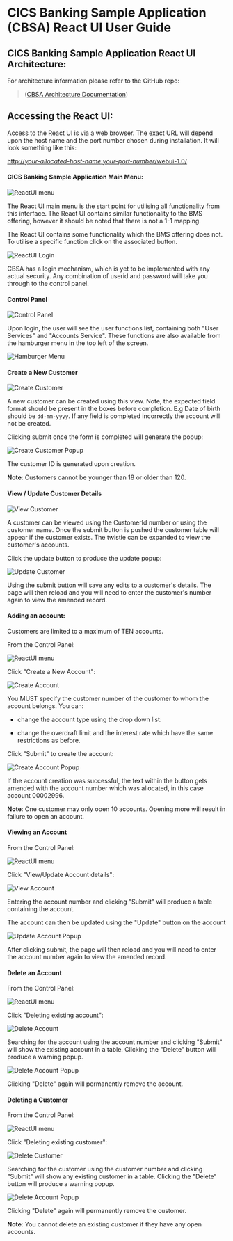 # CICS Banking Sample Application (CBSA) React UI User Guide 


## CICS Banking Sample Application React UI Architecture:

For architecture information please refer to the GitHub repo: 

> ([CBSA Architecture Documentation](/doc/CBSA_Architecture_guide.md))

## Accessing the React UI:

Access to the React UI is via a web browser. The exact URL will depend
upon the host name and the port number chosen during installation. It
will look something like this:

[http://*your-allocated-host-name*:*your-port-number*/webui-1.0/](http://your-allocated-host-name:your-port-number/webui-1.0/)

#### CICS Banking Sample Application Main Menu:

![ReactUI menu](./images/CarbonReactUIUserGuide/001-Carbon-React-Welcome-Screen.png)

The React UI main menu is the start point for utilising all
functionality from this interface. The React UI contains similar
functionality to the BMS offering, however it should be noted that there
is not a 1-1 mapping. 

The React UI contains some functionality which
the BMS offering does not. To utilise a specific function click on the
associated button.

![ReactUI Login](./images/CarbonReactUIUserGuide/002-Carbon-React-User-Userid-And-Password.png)

CBSA has a login mechanism, which is yet to be implemented with any actual security. Any combination of userid and password will take you through to the control panel.


#### Control Panel

![Control Panel](./images/CarbonReactUIUserGuide/101-Carbon-React-Control-Panel.png)

Upon login, the user will see the user functions list, containing both "User Services" and "Accounts Service". These functions are also available from the hamburger menu in the top left of the screen. 

![Hamburger Menu](./images/CarbonReactUIUserGuide/Carbon-React-Hamburger-Icon.png)

#### Create a New Customer

![Create Customer](./images/CarbonReactUIUserGuide/201-Carbon-React-Create-Customer.png)

A new customer can be created using this view. Note, the expected field format should be present in the boxes before completion. E.g Date of birth should be `dd-mm-yyyy`. If any field is completed incorrectly the account will not be created.

Clicking submit once the form is completed will generate the popup:

![Create Customer Popup](./images/CarbonReactUIUserGuide/202-Carbon-React-Create-Customer-Popup.png)

The customer ID is generated upon creation. 

**Note**: Customers cannot be younger than 18 or older than 120.

#### View / Update Customer Details

![View Customer](./images/CarbonReactUIUserGuide/203-Carbon-React-View-Customer.png)

A customer can be viewed using the CustomerId number or using the customer name. Once the submit button is pushed the customer table will appear if the customer exists. The twistie can be expanded to view the customer's accounts.

Click the update button to produce the update popup:

![Update Customer](./images/CarbonReactUIUserGuide/204-Carbon-React-Update-Customer-Popup.png)

Using the submit button will save any edits to a customer's details. The page will then reload and you will need to enter the customer's number again to view the amended record.

#### Adding an account:

Customers are limited to a maximum of TEN accounts.

From the Control Panel:

![ReactUI menu](./images/CarbonReactUIUserGuide/101-Carbon-React-Control-Panel.png)

Click "Create a New Account":

![Create Account](./images/CarbonReactUIUserGuide/301-Carbon-React-Create-Account.png)

You MUST specify the customer number of the customer to whom the account
belongs. You can:

-   change the account type using the drop down list.

-   change the overdraft limit and the interest rate which have the same
    restrictions as before.

Click "Submit" to create the account:

![Create Account Popup](./images/CarbonReactUIUserGuide/302-Carbon-React-Create-Account-Popup.png)

If the account creation was successful, the text within the button gets
amended with the account number which was allocated, in this case
account 00002996.

**Note**: One customer may only open 10 accounts. Opening more will result in failure to open an account.


#### Viewing an Account

From the Control Panel:

![ReactUI menu](./images/CarbonReactUIUserGuide/101-Carbon-React-Control-Panel.png)


Click "View/Update Account details":

![View Account](./images/CarbonReactUIUserGuide/303-Carbon-React-View-Accounts.png)

Entering the account number and clicking "Submit" will produce a table containing the account.

The account can then be updated using the "Update" button on the account

![Update Account Popup](./images/CarbonReactUIUserGuide/304-Carbon-React-Update-Accounts-Popup.png)

After clicking submit, the page will then reload and you will need to enter the account number again to view the amended record.

#### Delete an Account

From the Control Panel:

![ReactUI menu](./images/CarbonReactUIUserGuide/101-Carbon-React-Control-Panel.png)


Click "Deleting existing account":

![Delete Account](./images/CarbonReactUIUserGuide/401-Carbon-React-Delete-Account.png)

Searching for the account using the account number and clicking "Submit" will show the existing account in a table. Clicking the "Delete" button will produce a warning popup.

![Delete Account Popup](./images/CarbonReactUIUserGuide/402-Carbon-React-Delete-Account-Warning-Popup.png)

Clicking "Delete" again will permanently remove the account.

#### Deleting a Customer

From the Control Panel:

![ReactUI menu](./images/CarbonReactUIUserGuide/101-Carbon-React-Control-Panel.png)


Click "Deleting existing customer":

![Delete Customer](./images/CarbonReactUIUserGuide/501-Carbon-React-Delete-Customer.png)

Searching for the customer using the customer number and clicking "Submit" will show any existing customer in a table. Clicking the "Delete" button will produce a warning popup.

![Delete Account Popup](./images/CarbonReactUIUserGuide/502-Carbon-React-Delete-Customer-Warning-Popup.png)

Clicking "Delete" again will permanently remove the customer.

**Note**: You cannot delete an existing customer if they have any open accounts.
